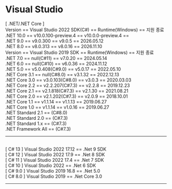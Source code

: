 # Visual Studio
[ .NET/.NET Core ]
<br>Version == Visual Studio 2022 SDK(C#) == Runtime(Windows) == 지원 종료
<br>.NET 10.0 == v10.0.100-preview.4 == v10.0.0-preview.4 ==
<br>.NET 9.0 == v9.0.300 == v9.0.5 == 2026.05.12
<br>.NET 8.0 == v8.0.313 == v8.0.16 == 2026.11.10
<br>Version == Visual Studio 2019 SDK == Runtime(Windows) == 지원 종료
<br>.NET 7.0 == null(C#11) == v7.0.20 == 2024.05.14
<br>.NET 6.0 == null(C#10) == v6.0.36 == 2024.11.12
<br>.NET 5.0 == v5.0.408(C#9.0) == v5.0.17 == 2022.05.10
<br>.NET Core 3.1 == null(C#8.0) == v3.1.32 == 2022.12.13
<br>.NET Core 3.0 == v3.0.103(C#8.0) == v3.0.3 == 2020.03.03
<br>.NET Core 2.2 == v2.2.207(C#7.3) == v2.2.8 == 2019.12.23
<br>.NET Core 2.1 == v2.1.818(C#7.3) == v2.1.30 == 2021.08.21
<br>.NET Core 2.0 == v2.1.202(C#7.3) == v2.0.9 == 2018.10.01
<br>.NET Core 1.1 == v1.1.14 == v1.1.13 == 2019.06.27
<br>.NET Core 1.0 == v1.1.14 == v1.0.16 == 2019.06.27
<br>.NET Standard 2.1 == (C#8.0)
<br>.NET Standard 2.0 == (C#7.3)
<br>.NET Standard 1.x == (C#7.3)
<br>.NET Framework All == (C#7.3)
<br><hr>
<br>[ C# 13 ] Visual Studio 2022 17.12 == .Net 9 SDK
<br>[ C# 12 ] Visual Studio 2022 17.9 == .Net 8 SDK
<br>[ C# 11 ] Visual Studio 2022 17.4 == .Net 7 SDK
<br>[ C# 10 ] Visual Studio 2022 == .Net 6 SDK
<br>[ C# 9.0 ] Visual Studio 2019 16.8 == .Net 5.0
<br>[ C# 8.0 ] Visual Studio 2019 == .Net Core 3.0
<br><hr>

